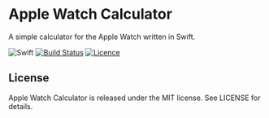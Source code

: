 # Apple Watch Calculator
A simple calculator for the Apple Watch written in Swift.

![Swift](http://img.shields.io/badge/swift-4.2-brightgreen.svg)
[![Build Status](https://travis-ci.org/peterentwistle/Apple-Watch-Calculator.svg?branch=master)](https://travis-ci.org/peterentwistle/Apple-Watch-Calculator)
[![Licence](https://img.shields.io/badge/Licence-MIT-lightgrey.svg)](https://github.com/peterentwistle/Apple-Watch-Calculator/blob/master/LICENSE)

## License
Apple Watch Calculator is released under the MIT license. See LICENSE for details.
